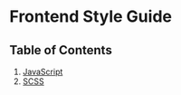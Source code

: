 # Frontend Style Guide
## Table of Contents

  1. [JavaScript](https://github.com/wesflo/styleguide/blob/master/javascript.md)
  2. [SCSS](https://github.com/wesflo/styleguide/blob/master/scss.md)

